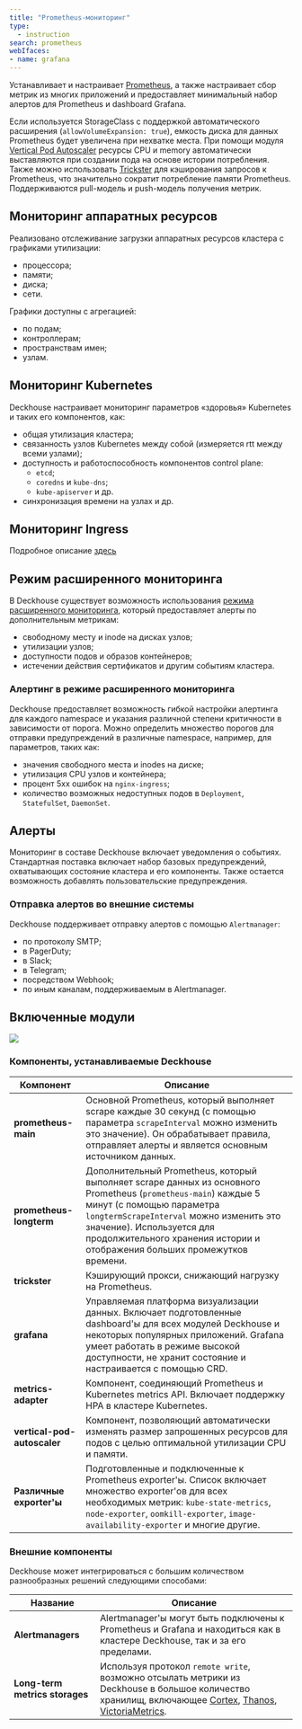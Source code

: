 ```yaml
---
title: "Prometheus-мониторинг"
type:
  - instruction
search: prometheus
webIfaces:
- name: grafana
---
```


Устанавливает и настраивает [Prometheus](https://prometheus.io/), а также настраивает сбор метрик из многих приложений и предоставляет минимальный набор алертов для Prometheus и dashboard Grafana.

Если используется StorageClass с поддержкой автоматического расширения (`allowVolumeExpansion: true`), емкость диска для данных Prometheus будет увеличена при нехватке места.
При помощи модуля [Vertical Pod Autoscaler](../../modules/302-vertical-pod-autoscaler/) ресурсы CPU и memory автоматически выставляются при создании пода на основе истории потребления. Также можно использовать [Trickster](https://github.com/trickstercache/trickster) для кэширования запросов к Prometheus, что значительно сократит потребление памяти Prometheus.
Поддерживаются pull-модель и push-модель получения метрик.

## Мониторинг аппаратных ресурсов

Реализовано отслеживание загрузки аппаратных ресурсов кластера с графиками утилизации:
- процессора;
- памяти;
- диска;
- сети.

Графики доступны с агрегацией:
- по подам;
- контроллерам;
- пространствам имен;
- узлам.

## Мониторинг Kubernetes

Deckhouse настраивает мониторинг параметров «здоровья» Kubernetes и таких его компонентов, как:
* общая утилизация кластера;
* связанность узлов Kubernetes между собой (измеряется rtt между всеми узлами);
* доступность и работоспособность компонентов control plane:
  - `etcd`;
  - `coredns` и `kube-dns`;
  - `kube-apiserver` и др.
* синхронизация времени на узлах и др.

## Мониторинг Ingress

Подробное описание [здесь](../../modules/402-ingress-nginx/#мониторинг-и-статистика)

## Режим расширенного мониторинга

В Deckhouse существует возможность использования [режима расширенного мониторинга](../340-extended-monitoring/), который предоставляет алерты по дополнительным метрикам: 
* свободному месту и inode на дисках узлов;
* утилизации узлов;
* доступности подов и образов контейнеров;
* истечении действия сертификатов и другим событиям кластера.

### Алертинг в режиме расширенного мониторинга

Deckhouse предоставляет возможность гибкой настройки алертинга для каждого namespace и указания различной степени критичности в зависимости от порога. Можно определить множество порогов для отправки предупреждений в различные namespace, например, для параметров, таких как:
* значения свободного места и inodes на диске;
* утилизация CPU узлов и контейнера;
* процент 5xx ошибок на `nginx-ingress`;
* количество возможных недоступных подов в `Deployment`, `StatefulSet`, `DaemonSet`.

## Алерты

Мониторинг в составе Deckhouse включает уведомления о событиях. Стандартная поставка включает набор базовых предупреждений, охватывающих состояние кластера и его компоненты. Также остается возможность добавлять пользовательские предупреждения.

### Отправка алертов во внешние системы

Deckhouse поддерживает отправку алертов с помощью `Alertmanager`:
* по протоколу SMTP;
* в PagerDuty;
* в Slack;
* в Telegram;
* посредством Webhook;
* по иным каналам, поддерживаемым в Alertmanager.

## Включенные модули

<img src="../../images/300-prometheus/prometheus_monitoring.svg">

### Компоненты, устанавливаемые Deckhouse

| Компонент                   | Описание                                                                                                                                                                                                                                                                                            |
|-----------------------------|-----------------------------------------------------------------------------------------------------------------------------------------------------------------------------------------------------------------------------------------------------------------------------------------------------|
| **prometheus-main**         | Основной Prometheus, который выполняет scrape каждые 30 секунд (с помощью параметра `scrapeInterval` можно изменить это значение). Он обрабатывает правила, отправляет алерты и является основным источником данных.                                                                     |
| **prometheus-longterm**     | Дополнительный Prometheus, который выполняет scrape данных из основного Prometheus (`prometheus-main`) каждые 5 минут (с помощью параметра `longtermScrapeInterval` можно изменить это значение). Используется для продолжительного хранения истории и отображения больших промежутков времени. |
| **trickster**               | Кэширующий прокси, снижающий нагрузку на Prometheus.                                                                                                                                                                                                                                                |
| **grafana**                 | Управляемая платформа визуализации данных. Включает подготовленные dashboard'ы для всех модулей Deckhouse и некоторых популярных приложений. Grafana умеет работать в режиме высокой доступности, не хранит состояние и настраивается с помощью CRD.                                               |
| **metrics-adapter**         | Компонент, соединяющий Prometheus и Kubernetes metrics API. Включает поддержку HPA в кластере Kubernetes.                                                                                                                                                                                           |
| **vertical-pod-autoscaler** | Компонент, позволяющий автоматически изменять размер запрошенных ресурсов для подов с целью оптимальной утилизации CPU и памяти.                                                                                                                                                                   |
| **Различные exporter'ы**    | Подготовленные и подключенные к Prometheus exporter'ы. Список включает множество exporter'ов для всех необходимых метрик: `kube-state-metrics`, `node-exporter`, `oomkill-exporter`, `image-availability-exporter` и многие другие.                                                                 |

### Внешние компоненты

Deckhouse может интегрироваться с большим количеством разнообразных решений следующими способами:

| Название                       | Описание|
|--------------------------------|--------------------------------------------------------------------------|
| **Alertmanagers**              | Alertmanager'ы могут быть подключены к Prometheus и Grafana и находиться как в кластере Deckhouse, так и за его пределами.|
| **Long-term metrics storages** | Используя протокол `remote write`, возможно отсылать метрики из Deckhouse в большое количество хранилищ, включающее [Cortex](https://www.cortex.io/), [Thanos](https://thanos.io/), [VictoriaMetrics](https://victoriametrics.com/products/open-source/).|
